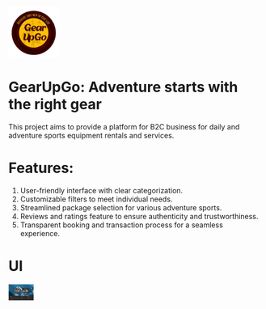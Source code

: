 <img src="https://github.com/simmithapad/gfg/blob/master/frontend/src/assets/logo.png" alt="Logo" width="100" />

# GearUpGo: Adventure starts with the right gear

This project aims to provide a platform for B2C business for daily and adventure sports equipment rentals and services. 

# Features:
1. User-friendly interface with clear categorization.
2. Customizable filters to meet individual needs.
3. Streamlined package selection for various adventure sports.
4. Reviews and ratings feature to ensure authenticity and trustworthiness.
5. Transparent booking and transaction process for a seamless experience.

# UI

<img src="https://github.com/simmithapad/gfg/blob/master/frontend/src/assets/ss github.png" alt="Logo" width="50" />
